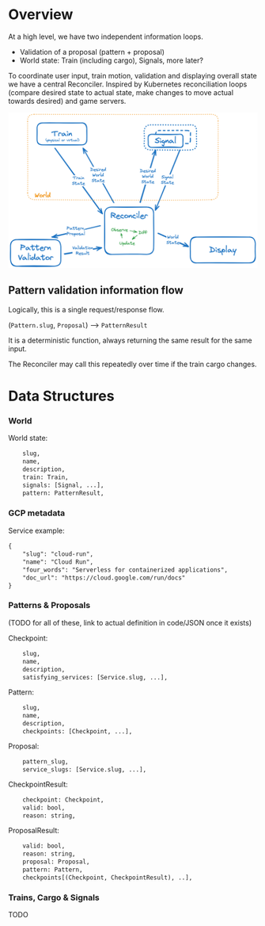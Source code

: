 # Overview

At a high level, we have two independent information loops.

- Validation of a proposal (pattern + proposal)
- World state: Train (including cargo), Signals, more later?

To coordinate user input, train motion, validation and displaying overall state we have a central Reconciler. Inspired by Kubernetes reconciliation loops (compare desired state to actual state, make changes to move actual towards desired) and game servers.

![information flow diagram](information_flow_a.png)

## Pattern validation information flow

Logically, this is a single request/response flow.

(`Pattern.slug`, `Proposal`) --> `PatternResult`

It is a deterministic function, always returning the same result for the same input.

The Reconciler may call this repeatedly over time if the train cargo changes.

# Data Structures

### World

World state:

```
    slug,
    name,
    description,
    train: Train,
    signals: [Signal, ...],
    pattern: PatternResult,
```

### GCP metadata

Service example:

```
{
    "slug": "cloud-run",
    "name": "Cloud Run",
    "four_words": "Serverless for containerized applications",
    "doc_url": "https://cloud.google.com/run/docs"
}
```

### Patterns & Proposals

(TODO for all of these, link to actual definition in code/JSON once it exists)

Checkpoint:

```
    slug,
    name,
    description,
    satisfying_services: [Service.slug, ...],
```

Pattern:

```
    slug,
    name,
    description,
    checkpoints: [Checkpoint, ...],
```

Proposal:

```
    pattern_slug,
    service_slugs: [Service.slug, ...],
```

CheckpointResult:

```
    checkpoint: Checkpoint,
    valid: bool,
    reason: string,
```

ProposalResult:

```
    valid: bool,
    reason: string,
    proposal: Proposal,
    pattern: Pattern,
    checkpoints[(Checkpoint, CheckpointResult), ..],
```

### Trains, Cargo & Signals

TODO
